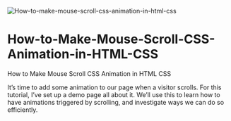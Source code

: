 ![How-to-make-mouse-scroll-css-animation-in-html-css](https://user-images.githubusercontent.com/82109268/144907469-933feda4-06c6-4b6e-bc81-b8f3814853a9.jpg)
# How-to-Make-Mouse-Scroll-CSS-Animation-in-HTML-CSS
How to Make Mouse Scroll CSS Animation in HTML CSS

It’s time to add some animation to our page when a visitor scrolls. For this tutorial, I’ve set up a demo page all about it. We’ll use this to learn how to have animations triggered by scrolling, and investigate ways we can do so efficiently.
